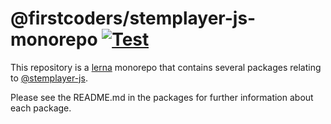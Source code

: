 # @firstcoders/stemplayer-js-monorepo [![Test](https://github.com/firstcoders/webcomponents/actions/workflows/test.yml/badge.svg)](https://github.com/firstcoders/webcomponents/actions/workflows/test.yml)

This repository is a [lerna](https://lerna.js.org/) monorepo that contains several packages relating to [@stemplayer-js](https://stemplayer-js.com).

Please see the README.md in the packages for further information about each package.

